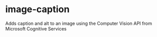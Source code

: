 # image-caption
Adds caption and alt to an image using the Computer Vision API from Microsoft Cognitive Services
